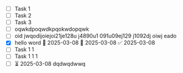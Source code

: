 - [ ] Task 1
- [ ] Task 2
- [ ] Task 3
- [ ] oqwkdpoqwdkpqokwdopqwk
- [ ] oid jwqodijoiejoi21je128u j4890u1 091u09ej129 j1092dj oiwj eado
- [x] hello word 🛫 2025-03-08 📅 2025-03-08 ✅ 2025-03-08
- [ ] Task 1 1
- [ ] Task 1 1 1
- [ ] ⏳ 2025-03-08 dqdwqdwwq
